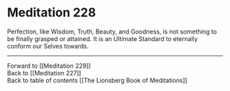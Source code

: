 # Meditation 228

Perfection, like Wisdom, Truth, Beauty, and Goodness, is not something to be finally grasped or attained. It is an Ultimate Standard to eternally conform our Selves towards. 

___

Forward to [[Meditation 229]]  
Back to [[Meditation 227]]  
Back to table of contents [[The Lionsberg Book of Meditations]]  